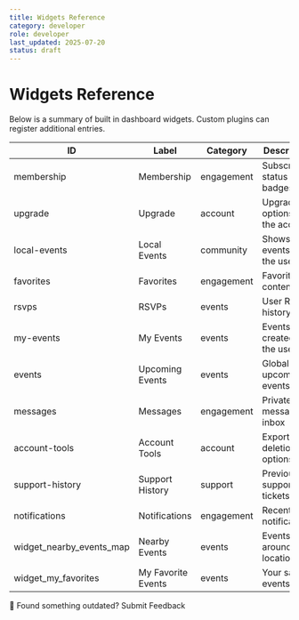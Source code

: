 ```yaml
---
title: Widgets Reference
category: developer
role: developer
last_updated: 2025-07-20
status: draft
---
```

# Widgets Reference

Below is a summary of built in dashboard widgets. Custom plugins can register additional entries.

| ID | Label | Category | Description |
|---|---|---|---|
| membership | Membership | engagement | Subscription status and badges |
| upgrade | Upgrade | account | Upgrade options for the account |
| local-events | Local Events | community | Shows events near the user |
| favorites | Favorites | engagement | Favorited content lists |
| rsvps | RSVPs | events | User RSVP history |
| my-events | My Events | events | Events created by the user |
| events | Upcoming Events | events | Global upcoming events |
| messages | Messages | engagement | Private messages inbox |
| account-tools | Account Tools | account | Export and deletion options |
| support-history | Support History | support | Previous support tickets |
| notifications | Notifications | engagement | Recent notifications |
| widget_nearby_events_map | Nearby Events | events | Events around your location. |
| widget_my_favorites | My Favorite Events | events | Your saved events. |

💬 Found something outdated? Submit Feedback
